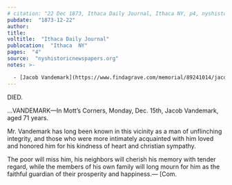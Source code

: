 ```yaml
---
# citation: "22 Dec 1873, Ithaca Daily Journal, Ithaca NY, p4, nyshistoricnewspapers.org."
pubdate:  "1873-12-22"
author: 
title: 
voltitle:  "Ithaca Daily Journal"
publocation:  "Ithaca  NY"
pages:  "4"
source:  "nyshistoricnewspapers.org"
notes: >-

  - [Jacob Vandemark](https://www.findagrave.com/memorial/89241014/jacob-vandemark) (1802 to 15 Dec 1873). 
---
```


DIED.

…VANDEMARK—In Mott’s Corners, Monday, Dec. 15th, Jacob Vandemark, aged 71 years.

Mr. Vandemark has long been known in this vicinity as a man of unflinching integrity, and those who were more intimately acquainted with him loved and honored him for his kindness of heart and christian sympathy. 

The poor will miss him, his neighbors will cherish his memory with tender regard, while the members of his own family will long mourn for him as the faithful guardian of their prosperity and happiness.— [Com.

